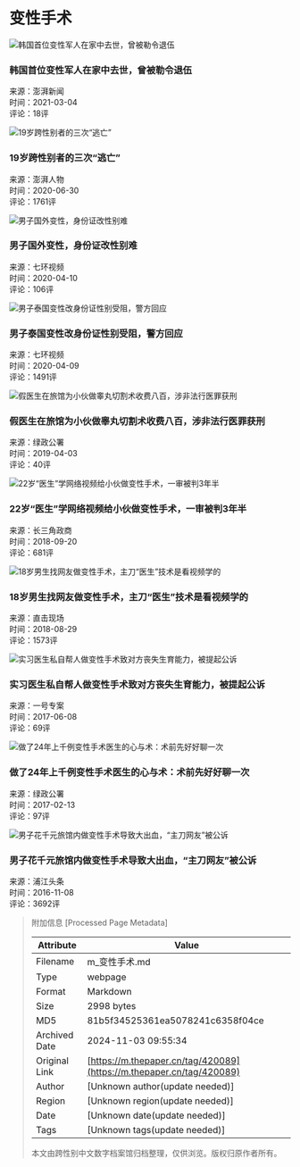 # 变性手术

![韩国首位变性军人在家中去世，曾被勒令退伍](https://imagecloud.thepaper.cn/thepaper/image/118/247/665.jpg?x-oss-process=image/resize,w_332)

### 韩国首位变性军人在家中去世，曾被勒令退伍
来源：澎湃新闻  
时间：2021-03-04  
评论：18评  

![19岁跨性别者的三次“逃亡”](https://imagecloud.thepaper.cn/thepaper/image/74/951/148.jpg?x-oss-process=image/resize,w_332)

### 19岁跨性别者的三次“逃亡”
来源：澎湃人物  
时间：2020-06-30  
评论：1761评  

![男子国外变性，身份证改性别难](https://imagecloud.thepaper.cn/thepaper/image/61/344/718.jpg?x-oss-process=image/resize,w_332)

### 男子国外变性，身份证改性别难
来源：七环视频  
时间：2020-04-10  
评论：106评  

![男子泰国变性改身份证性别受阻，警方回应](https://imagecloud.thepaper.cn/thepaper/image/61/290/659.jpg?x-oss-process=image/resize,w_332)

### 男子泰国变性改身份证性别受阻，警方回应
来源：七环视频  
时间：2020-04-09  
评论：1491评  

![假医生在旅馆为小伙做睾丸切割术收费八百，涉非法行医罪获刑](https://image.thepaper.cn/image/18/102/368.jpg?x-oss-process=image/resize,w_332)

### 假医生在旅馆为小伙做睾丸切割术收费八百，涉非法行医罪获刑
来源：绿政公署  
时间：2019-04-03  
评论：40评  

![22岁“医生”学网络视频给小伙做变性手术，一审被判3年半](https://image.thepaper.cn/image/10/628/577.jpg?x-oss-process=image/resize,w_332)

### 22岁“医生”学网络视频给小伙做变性手术，一审被判3年半
来源：长三角政商  
时间：2018-09-20  
评论：681评  

![18岁男生找网友做变性手术，主刀“医生”技术是看视频学的](https://image.thepaper.cn/image/9/991/478.jpg?x-oss-process=image/resize,w_332)

### 18岁男生找网友做变性手术，主刀“医生”技术是看视频学的
来源：直击现场  
时间：2018-08-29  
评论：1573评  

![实习医生私自帮人做变性手术致对方丧失生育能力，被提起公诉](https://image.thepaper.cn/image/5/814/256.jpg?x-oss-process=image/resize,w_332)

### 实习医生私自帮人做变性手术致对方丧失生育能力，被提起公诉
来源：一号专案  
时间：2017-06-08  
评论：69评  

![做了24年上千例变性手术医生的心与术：术前先好好聊一次](https://image.thepaper.cn/image/5/478/885.jpg?x-oss-process=image/resize,w_332)

### 做了24年上千例变性手术医生的心与术：术前先好好聊一次
来源：绿政公署  
时间：2017-02-13  
评论：97评  

![男子花千元旅馆内做变性手术导致大出血，“主刀网友”被公诉](https://image.thepaper.cn/image/5/259/800.jpg?x-oss-process=image/resize,w_332)

### 男子花千元旅馆内做变性手术导致大出血，“主刀网友”被公诉
来源：浦江头条  
时间：2016-11-08  
评论：3692评  

> 附加信息 [Processed Page Metadata]
>
> | Attribute       | Value                                  |
> |-----------------|----------------------------------------|
> | Filename        | m_变性手术.md                             |
> | Type            | webpage                                 |
> | Format          | Markdown                               |
> | Size            | 2998 bytes                           |
> | MD5             | 81b5f34525361ea5078241c6358f04ce                                  |
> | Archived Date   | 2024-11-03 09:55:34                             |
> | Original Link   | [https://m.thepaper.cn/tag/420089](https://m.thepaper.cn/tag/420089)                         |
> | Author          | [Unknown author(update needed)]                              |
> | Region          | [Unknown region(update needed)]                              |
> | Date            | [Unknown date(update needed)]                                 |
> | Tags            | [Unknown tags(update needed)]                                 |
>
> 本文由跨性别中文数字档案馆归档整理，仅供浏览。版权归原作者所有。
>